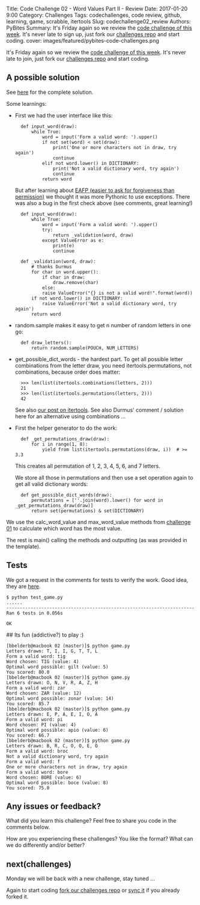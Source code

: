 Title: Code Challenge 02 - Word Values Part II - Review
Date: 2017-01-20 9:00
Category: Challenges
Tags: codechallenges, code review, github, learning, game, scrabble, itertools
Slug: codechallenge02_review
Authors: PyBites
Summary: It's Friday again so we review the [code challenge of this week](http://pybit.es/codechallenge02.html). It's never late to sign up, just fork our [challenges repo](https://github.com/pybites/challenges) and start coding.
cover: images/featured/pybites-code-challenges.png

It's Friday again so we review the [code challenge of this week](http://pybit.es/codechallenge02.html). It's never late to join, just fork our [challenges repo](https://github.com/pybites/challenges) and start coding.

## A possible solution

See [here](https://github.com/pybites/challenges/blob/solutions/02/game.py) for the complete solution.

Some learnings:

* First we had the user interface like this: 

		def input_word(draw):
			while True:
				word = input('Form a valid word: ').upper()
				if not set(word) < set(draw):
					print('One or more characters not in draw, try again')
					continue
				elif not word.lower() in DICTIONARY:
					print('Not a valid dictionary word, try again')
					continue
				return word

	But after learning about [EAFP (easier to ask for forgiveness than permission)](http://pybit.es/error_handling.html) we thought it was more Pythonic to use exceptions. There was also a bug in the first check above (see comments, great learning!)

		def input_word(draw):
			while True:
				word = input('Form a valid word: ').upper()
				try:
					return _validation(word, draw)
				except ValueError as e:
					print(e)
					continue

		def _validation(word, draw):
			# thanks Durmus
			for char in word.upper():
				if char in draw:
					draw.remove(char)
				else:
				raise ValueError("{} is not a valid word!".format(word))
			if not word.lower() in DICTIONARY:
				raise ValueError('Not a valid dictionary word, try again')
			return word

* random.sample makes it easy to get n number of random letters in one go: 

		def draw_letters():
			return random.sample(POUCH, NUM_LETTERS)

* get_possible_dict_words - the hardest part. To get all possible letter combinations from the letter draw, you need itertools.permutations, not combinations, because order does matter: 

		>>> len(list(itertools.combinations(letters, 2)))
		21
		>>> len(list(itertools.permutations(letters, 2)))
		42

	See also [our post on itertools](http://pybit.es/itertools-examples.html). See also Durmus' comment / solution here for an alternative using combinations ...

* First the helper generator to do the work:

		def _get_permutations_draw(draw):
			for i in range(1, 8):
				yield from list(itertools.permutations(draw, i))  # >= 3.3

	This creates all permutation of 1, 2, 3, 4, 5, 6, and 7 letters.

	We store all those in permutations and then use a set operation again to get all valid dictionary words:

		def get_possible_dict_words(draw):
			permutations = [''.join(word).lower() for word in _get_permutations_draw(draw)]
			return set(permutations) & set(DICTIONARY)

We use the calc_word_value and max_word_value methods from [challenge 01](http://pybit.es/codechallenge01.html) to calculate which word has the most value. 

The rest is main() calling the methods and outputting (as was provided in the template).

## Tests

We got a request in the comments for tests to verify the work. Good idea, they are [here](https://github.com/pybites/challenges/blob/master/02/test_game.py).

	$ python test_game.py 
	......
	----------------------------------------------------------------------
	Ran 6 tests in 0.056s

	OK

## Its fun (addictive?) to play :)

	[bbelderb@macbook 02 (master)]$ python game.py 
	Letters drawn: T, I, I, G, T, T, L
	Form a valid word: tig
	Word chosen: TIG (value: 4)
	Optimal word possible: gilt (value: 5)
	You scored: 80.0
	[bbelderb@macbook 02 (master)]$ python game.py 
	Letters drawn: O, N, V, R, A, Z, H
	Form a valid word: zar
	Word chosen: ZAR (value: 12)
	Optimal word possible: zonar (value: 14)
	You scored: 85.7
	[bbelderb@macbook 02 (master)]$ python game.py 
	Letters drawn: E, P, A, E, I, O, A
	Form a valid word: pi
	Word chosen: PI (value: 4)
	Optimal word possible: apio (value: 6)
	You scored: 66.7
	[bbelderb@macbook 02 (master)]$ python game.py 
	Letters drawn: B, R, C, O, O, E, O
	Form a valid word: broc
	Not a valid dictionary word, try again
	Form a valid word: f
	One or more characters not in draw, try again
	Form a valid word: bore
	Word chosen: BORE (value: 6)
	Optimal word possible: boce (value: 8)
	You scored: 75.0

## Any issues or feedback?

What did you learn this challenge? Feel free to share you code in the comments below. 

How are you experiencing these challenges? You like the format? What can we do differently and/or better?

## next(challenges)

Monday we will be back with a new challenge, stay tuned ...

Again to start coding [fork our challenges repo](https://github.com/pybites/challenges) or [sync it](https://help.github.com/articles/syncing-a-fork/) if you already forked it.
